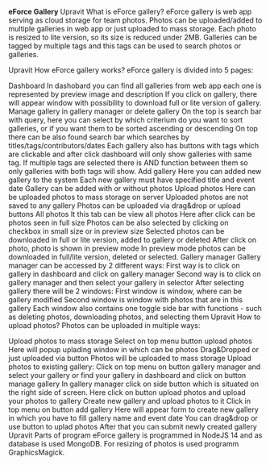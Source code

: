 **eForce Gallery**
Upravit
What is eForce gallery?
eForce gallery is web app serving as cloud storage for team photos. Photos can be uploaded/added to multiple galleries in web app or just uploaded to mass storage. Each photo is resized to lite version, so its size is reduced under 2MB. Galleries can be tagged by multiple tags and this tags can be used to search photos or galleries.

Upravit
How eForce gallery works?
eForce gallery is divided into 5 pages:

Dashboard
In dashobard you can find all galleries from web app each one is represented by preview image and description
If you click on gallery, there will appear window with possibility to download full or lite version of gallery. Manage gallery in gallery manager or delete gallery
On the top is search bar with query, here you can select by which criterium do you want to sort galleries, or if you want them to be sorted ascending or descending
On top there can be also found search bar which searches by titles/tags/contributors/dates
Each gallery also has buttons with tags which are clickable and after click dashboard will only show galleries with same tag. If multiple tags are selected there is AND function between them so only galleries with both tags will show.
Add gallery
Here you can added new gallery to the system
Each new gallery must have specified title and event date
Gallery can be added with or without photos
Upload photos
Here can be uploaded photos to mass storage on server
Uploaded photos are not saved to any gallery
Photos can be uploaded via drag&drop or upload buttons
All photos
It this tab can be view all photos
Here after click can be photos seen in full size
Photos can be also selected by clicking on checkbox in small size or in preview size
Selected photos can be downloaded in full or lite version, added to gallery or deleted
After click on photo, photo is shown in preview mode
In preview mode photos can be downloaded in full/lite version, deleted or selected.
Gallery manager
Gallery manager can be accessed by 2 different ways:
First way is to click on gallery in dashboard and click on gallery manager
Second way is to click on gallery manager and then select your gallery in selector
After selecting gallery there will be 2 windows:
First window is window, where can be gallery modified
Second window is window with photos that are in this gallery
Each window also contains one toggle side bar with functions - such as deleting photos, downloading photos, and selecting them
Upravit
How to upload photos?
Photos can be uploaded in multiple ways:

Upload photos to mass storage
Select on top menu button upload photos
Here will popup uplading window in which can be photos Drag&Dropped or just uploaded via button
Photos will be uploaded to mass storage
Upload photos to existing gallery:
Click on top menu on button gallery manager and select your gallery or find your gallery in dashboard and click on button manage gallery
In gallery manager click on side button which is situated on the right side of screen.
Here click on button upload photos and upload your photos to gallery
Create new gallery and upload photos to it
Click in top menu on button add gallery
Here will appear form to create new gallery in which you have to fill gallery name and event date
You can drag&drop or use button to uplad photos
After that you can submit newly created gallery
Upravit
Parts of program
eForce gallery is programmed in NodeJS 14 and as database is used MongoDB. For resizing of photos is used programm GraphicsMagick.
